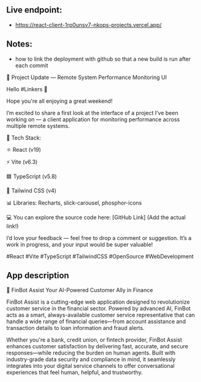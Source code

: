 ## Live endpoint:
- https://react-client-1rp0unsv7-nkops-projects.vercel.app/

## Notes:
- how to link the deployment with github so that a new build is run after each commit

🚀 Project Update — Remote System Performance Monitoring UI

Hello #Linkers 👋

Hope you're all enjoying a great weekend!

I’m excited to share a first look at the interface of a project I’ve been working on — a client application for monitoring performance across multiple remote systems.

🔧 Tech Stack:

⚛️ React (v19)

⚡ Vite (v6.3)

🟦 TypeScript (v5.8)

🎨 Tailwind CSS (v4)

📊 Libraries: Recharts, slick-carousel, phosphor-icons

💻 You can explore the source code here: [GitHub Link]
(Add the actual link!)

I’d love your feedback — feel free to drop a comment or suggestion. It’s a work in progress, and your input would be super valuable!

#React #Vite #TypeScript #TailwindCSS #OpenSource #WebDevelopment


## App description
🌟 FinBot Assist
Your AI-Powered Customer Ally in Finance

FinBot Assist is a cutting-edge web application designed to revolutionize customer service in the financial sector. Powered by advanced AI, FinBot acts as a smart, always-available customer service representative that can handle a wide range of financial queries—from account assistance and transaction details to loan information and fraud alerts.

Whether you're a bank, credit union, or fintech provider, FinBot Assist enhances customer satisfaction by delivering fast, accurate, and secure responses—while reducing the burden on human agents. Built with industry-grade data security and compliance in mind, it seamlessly integrates into your digital service channels to offer conversational experiences that feel human, helpful, and trustworthy.